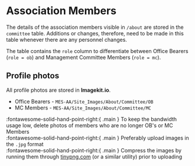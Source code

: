 # Association Members

The details of the association members visible in `/about` are stored in the `committee` table. Additions or changes, therefore, need to be made in this table whenever there are any personnel changes.

The table contains the `role` column to differentiate between Office Bearers (`role = ob`) and Management Committee Members (`role = mc`).

## **Profile photos**

All profile photos are stored in **Imagekit.io**.

- Office Bearers - `MES-AA/Site_Images/About/Committee/OB`
- MC Members - `MES-AA/Site_Images/About/Committee/MC`

:fontawesome-solid-hand-point-right:{ .main } To keep the bandwidth usage low, delete photos of members who are no longer OB's or MC Members<br />
:fontawesome-solid-hand-point-right:{ .main } Preferably upload images in the `.jpg` format<br />
:fontawesome-solid-hand-point-right:{ .main } Compress the images by running them through [tinypng.com](https://tinypng.com/) (or a similar utility) prior to uploading
